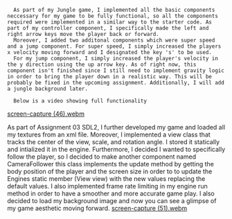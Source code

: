




      As part of my Jungle game, I implemented all the basic components neccessary for my game to be fully functional, so all the components required were implemented in a similar way to the starter code. As part of my controller component, I specifically made the left and right arrow keys move the player back or forward. 
      Moreover, I added two additonal components which were super speed and a jump component. For super speed, I simply increased the players x velocity moving forward and I designated the key 's' to be used. 
      For my jump component, I simply increased the player's velocity in the y direction using the up arrow key. As of right now, this component isn't finished since I still need to implement gravity logic in order to bring the player down in a realistic way. This will be probably be fixed in the upcoming assignment. Additionally, I will add a jungle background later.

      Below is a video showing full functionality

[screen-capture (46).webm](https://github.com/user-attachments/assets/58730152-94f3-4655-adf6-8cbceb1bb65b)

   As part of Assignment 03 SDL2, I further developed my game and loaded all my textures from an xml file. Moreover, I implemented a view class that tracks the center of the view, scale, and rotation angle.
   I stored it statically and intialized it in the engine. Furthermore, I decided I wanted to specifically follow the player, so I decided to make another component named CameraFollower this class implements the update method by getting the body position of the player and the screen size in order to to update the Engines static member (View view) with the new values replacing the default values. 
   I also implemented frame rate limiting in my engine run method in order to have a smoother and more accurate game play. I also decided to load my background image and now you can see a glimpse of my game aesthetic moving forward.
[screen-capture (51).webm](https://github.com/user-attachments/assets/0fa78a03-186e-480c-8b5f-19fb5115f08b)

